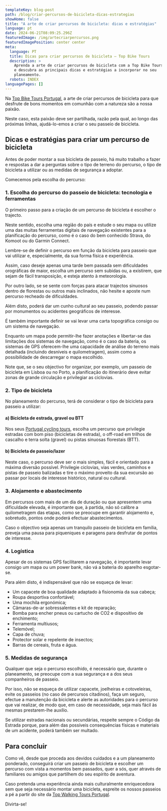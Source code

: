 ```yaml
---
templateKey: blog-post
path: /blog/criar-percursos-de-bicicleta-dicas-estrategias
showHome: false
title: "A arte de criar percursos de bicicleta: dicas e estratégias"
language: pt
date: 2024-06-21T08:09:25.296Z
featuredImage: /img/artecriarpercursos.png
featuredImagePosition: center center
meta:
  language: PT
  title: Dicas para criar percursos de bicicleta – Top Bike Tours
  description: >
    Aprenda a arte de criar percursos de bicicleta com a Top Bike Tours Portugal
    e descubra as principais dicas e estratégias a incorporar no seu
    planeamento.
  robots: INDEX
languagePages: []
---
```

Na [Top Bike Tours Portugal](https://topbiketoursportugal.com/pt/), a arte de criar percursos de bicicleta para que desfrute de bons momentos em comunhão com a natureza são a nossa paixão.

Neste caso, esta paixão deve ser partilhada, razão pela qual, ao longo das próximas linhas, ajudá-lo-emos a criar o seu passeio de bicicleta.

## Dicas e estratégias para criar um percurso de bicicleta

Antes de poder montar a sua bicicleta de passeio, há muito trabalho a fazer e respostas a dar a perguntas sobre o tipo de terreno do percurso, o tipo de bicicleta a utilizar ou as medidas de segurança a adoptar.

Comecemos pela escolha do percurso:

### 1. Escolha do percurso do passeio de bicicleta: tecnologia e ferramentas

O primeiro passo para a criação de um percurso de bicicleta é escolher o trajecto.

Neste sentido, escolha uma região do país e estude o seu mapa ou utilize uma das muitas ferramentas digitais de navegação existentes para a planificação do percurso, como é o caso do bem conhecido Strava, do Komoot ou do Garmin Connect.

Lembre-se de definir o percurso em função da bicicleta para passeio que vai utilizar e, especialmente, da sua forma física e experiência.

Assim, caso deseje apenas uma tarde bem passada sem dificuldades orográficas de maior, escolha um percurso sem subidas ou, a existirem, que sejam de fácil transposição, e esteja atento à meteorologia.

Por outro lado, se se sente com forças para atacar trajectos sinuosos dentro de florestas ou outros mais inclinados, não hesite e aposte num percurso recheado de dificuldades.

Além disto, poderá dar um cunho cultural ao seu passeio, podendo passar por monumentos ou acidentes geográficos de interesse.

É também importante definir se vai levar uma carta topográfica consigo ou um sistema de navegação.

Enquanto um mapa pode permitir-lhe fazer anotações e libertar-se das limitações dos sistemas de navegação, como é o caso da bateria, os sistemas de GPS oferecem-lhe uma capacidade de análise do terreno mais detalhada (incluindo desníveis e quilometragem), assim como a possibilidade de descarregar o mapa escolhido.

Note que, se o seu objectivo for organizar, por exemplo, um passeio de bicicleta em Lisboa ou no Porto, a planificação do itinerário deve evitar zonas de grande circulação e privilegiar as ciclovias.

### 2. Tipo de bicicleta

No planeamento do percurso, terá de considerar o tipo de bicicleta para passeio a utilizar:

#### a) Bicicleta de estrada, gravel ou BTT

Nos seus [Portugal cycling tours](https://topbiketoursportugal.com/pt/), escolha um percurso que privilegie estradas com bom piso (bicicletas de estrada), o off-road em trilhos de cascalho e terra solta (gravel) ou pistas sinuosas florestais (BTT).

#### b) Bicicleta de passeio/lazer

Neste caso, o percurso deve ser o mais simples, fácil e orientado para a máxima diversão possível. Privilegie ciclovias, vias verdes, caminhos e pistas de passeio balizadas e tire o máximo proveito da sua excursão ao passar por locais de interesse histórico, natural ou cultural.

### 3. Alojamento e abastecimento

Em percursos com mais de um dia de duração ou que apresentem uma dificuldade elevada, é importante que, à partida, não só calibre a quilometragem das etapas, como se preocupe em garantir alojamento e, sobretudo, pontos onde poderá efectuar abastecimentos.

Caso o objectivo seja apenas um tranquilo passeio de bicicleta em família, preveja uma pausa para piqueniques e paragens para desfrutar de pontos de interesse.

### 4. Logística

Apesar de os sistemas GPS facilitarem a navegação, é importante levar consigo um mapa ou um power bank, não vá a bateria do aparelho esgotar-se.

Para além disto, é indispensável que não se esqueça de levar:

* Um capacete de boa qualidade adaptado à fisionomia da sua cabeça;
* Roupa desportiva confortável;
* Uma mochila ergonómica;
* Câmaras-de-ar sobressalentes e kit de reparação;
* Bomba para encher pneus ou cartucho de CO2 e dispositivo de enchimento;
* Ferramenta multiusos;
* Telemóvel;
* Capa de chuva;
* Protector solar e repelente de insectos;
* Barras de cereais, fruta e água.

### 5. Medidas de segurança

Qualquer que seja o percurso escolhido, é necessário que, durante o planeamento, se preocupe com a sua segurança e a dos seus companheiros de passeio.

Por isso, não se esqueça de utilizar capacete, joelheiras e cotoveleiras, evite os passeios (no caso de percursos citadinos), faça um seguro, efectue a manutenção da bicicleta e alerte as autoridades para o percurso que vai realizar, de modo que, em caso de necessidade, seja mais fácil às mesmas prestarem-lhe auxílio.

Se utilizar estradas nacionais ou secundárias, respeite sempre o Código da Estrada porque, para além das possíveis consequências físicas e materiais de um acidente, poderá também ser multado.

## Para concluir

Como vê, desde que proceda aos devidos cuidados e a um planeamento ponderado, conseguirá criar um passeio de bicicleta e escolher um percurso com vista a momentos bem passados, quer a sós, quer através de familiares ou amigos que partilhem do seu espírito de aventura.

Caso pretenda uma experiência ainda mais culturalmente enriquecedora sem que seja necessário montar uma bicicleta, espreite os nossos passeios a pé a partir do site da [Top Walking Tours Portugal](https://topwalkingtoursportugal.com/pt/).

Divirta-se!